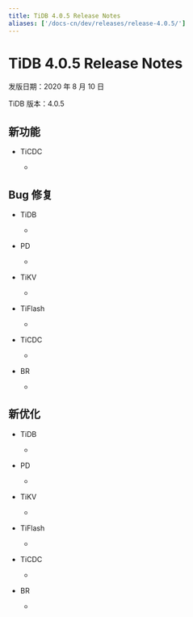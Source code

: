 ```yaml
---
title: TiDB 4.0.5 Release Notes
aliases: ['/docs-cn/dev/releases/release-4.0.5/']
---
```


# TiDB 4.0.5 Release Notes

发版日期：2020 年 8 月 10 日

TiDB 版本：4.0.5

## 新功能

+ TiCDC

    - 

## Bug 修复

+ TiDB

    - 

+ PD

    - 

+ TiKV

    - 

+ TiFlash

    - 


+ TiCDC

    -

+ BR

    -

## 新优化

+ TiDB

    - 

+ PD

    - 

+ TiKV

    - 

+ TiFlash

    - 

+ TiCDC

    -

+ BR

    -

